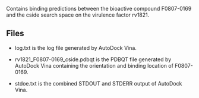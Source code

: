 Contains binding predictions between the bioactive compound F0807-0169 and the cside search space on the virulence factor rv1821.

## Files

- log.txt is the log file generated by AutoDock Vina.

- rv1821_F0807-0169_cside.pdbqt is the PDBQT file generated by AutoDock Vina containing the orientation and binding location of F0807-0169.

- stdoe.txt is the combined STDOUT and STDERR output of AutoDock Vina.

